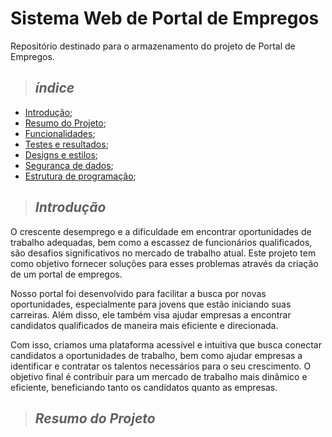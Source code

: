 # Sistema Web de Portal de Empregos
Repositório destinado para o armazenamento do projeto de Portal de Empregos.

> ## _índice_

- [Introdução](#introdução);
- [Resumo do Projeto](#introdução);
- [Funcionalidades](#introdução);
- [Testes e resultados](#introdução);
- [Designs e estilos](#introdução);
- [Segurança de dados](#introdução);
- [Estrutura de programação](#introdução);

> ## _Introdução_
O crescente desemprego e a dificuldade em encontrar oportunidades de trabalho adequadas, bem como a escassez de funcionários qualificados, são desafios significativos no mercado de trabalho atual. Este projeto tem como objetivo fornecer soluções para esses problemas através da criação de um portal de empregos.

Nosso portal foi desenvolvido para facilitar a busca por novas oportunidades, especialmente para jovens que estão iniciando suas carreiras. Além disso, ele também visa ajudar empresas a encontrar candidatos qualificados de maneira mais eficiente e direcionada.

Com isso, criamos uma plataforma acessível e intuitiva que busca conectar candidatos a oportunidades de trabalho, bem como ajudar empresas a identificar e contratar os talentos necessários para o seu crescimento. O objetivo final é contribuir para um mercado de trabalho mais dinâmico e eficiente, beneficiando tanto os candidatos quanto as empresas.

> ## _Resumo do Projeto_
